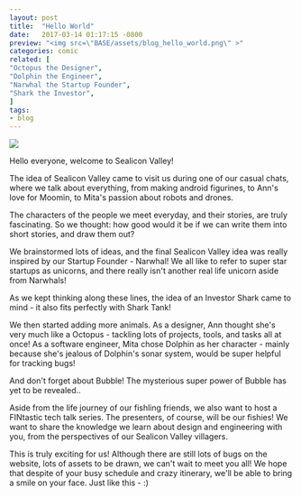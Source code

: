```yaml
---
layout: post
title:  "Hello World"
date:   2017-03-14 01:17:15 -0800
preview: "<img src=\"BASE/assets/blog_hello_world.png\" >"
categories: comic
related: [
"Octopus the Designer",
"Dolphin the Engineer",
"Narwhal the Startup Founder",
"Shark the Investor",
]
tags:
- blog
---
```

<img src="BASE/assets/blog_hello_world.png" />

Hello everyone, welcome to Sealicon Valley!

The idea of Sealicon Valley came to visit us during one of our casual chats, where we talk about everything, from making android figurines, to Ann's love for Moomin, to Mita's passion about robots and drones.

The characters of the people we meet everyday, and their stories, are truly fascinating. So we thought: how good would it be if we can write them into short stories, and draw them out?

We brainstormed lots of ideas, and the final Sealicon Valley idea was really inspired by our Startup Founder - Narwhal! We all like to refer to super star startups as unicorns, and there really isn't another real life unicorn aside from Narwhals!

As we kept thinking along these lines, the idea of an Investor Shark came to mind - it also fits perfectly with Shark Tank!

We then started adding more animals. As a designer, Ann thought she's very much like a Octopus - tackling lots of projects, tools, and tasks all at once! As a software engineer, Mita chose Dolphin as her character - mainly because she's jealous of Dolphin's sonar system, would be super helpful for tracking bugs!

And don't forget about Bubble! The mysterious super power of Bubble has yet to be revealed..

Aside from the life journey of our fishling friends, we also want to host a FINtastic tech talk series. The presenters, of course, will be our fishies! We want to share the knowledge we learn about design and engineering with you, from the perspectives of our Sealicon Valley villagers.

This is truly exciting for us! Although there are still lots of bugs on the website, lots of assets to be drawn, we can't wait to meet you all! We hope that despite of your busy schedule and crazy itinerary, we'll be able to bring a smile on your face. Just like this - :)
